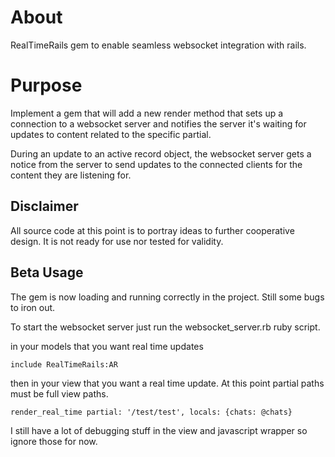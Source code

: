 About
=====

RealTimeRails gem to enable seamless websocket integration with rails.


Purpose
=======

Implement a gem that will add a new render method that sets up a connection to a websocket server and notifies the server it's waiting for updates to content related to the specific partial. 

During an update to an active record object, the websocket server gets a notice from the server to send updates to the connected clients for the content they are listening for.


Disclaimer
----------

All source code at this point is to portray ideas to further cooperative design. It is not ready for use nor tested for validity.

Beta Usage
----------

The gem is now loading and running correctly in the project. Still some bugs to iron out.

To start the websocket server just run the websocket_server.rb ruby script.

in your models that you want real time updates

`include RealTimeRails:AR`

then in your view that you want a real time update. At this point partial paths must be full view paths.

`render_real_time partial: '/test/test', locals: {chats: @chats}`

I still have a lot of debugging stuff in the view and javascript wrapper so ignore those for now.
